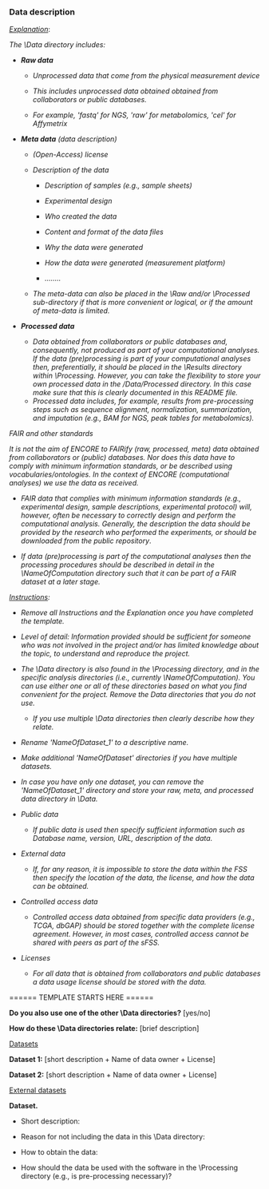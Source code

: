 ### Data description  



<u>*Explanation*</u>:



*The \Data directory includes:*

* ***Raw data***

  * *Unprocessed data that come from the physical measurement device* 

  * *This includes unprocessed data obtained obtained from collaborators or public databases.* 

  * *For example, 'fastq' for NGS, 'raw' for metabolomics, 'cel' for Affymetrix*

    

* ***Meta data** (data description)*

  * *(Open-Access) license*

  * *Description of the data*

    * *Description of samples (e.g., sample sheets)*

    * *Experimental design*

    * *Who created the data*

    * *Content and format of the data files*

    * *Why the data were generated*

    * *How the data were generated (measurement platform)* 

    * *........*

  * *The meta-data can also be placed in the \Raw and/or \Processed sub-directory if that is more convenient or logical, or if the amount of meta-data is limited.*

    

* ***Processed data***

  * *Data obtained from collaborators or public databases and, consequently, not produced as part of your computational analyses. If the data (pre)processing is part of your computational analyses then, preferentially, it should be placed in the \Results directory within \Processing. However, you can take the flexibility to store your own processed data in the /Data/Processed directory. In this case make sure that this is clearly documented in this README file.*  
  * *Processed data includes, for example, results from pre-processing steps such as sequence alignment, normalization, summarization, and imputation (e.g., BAM for NGS, peak tables for metabolomics).* 



*FAIR and other standards*

*It is not the aim of ENCORE to FAIRify (raw, processed, meta) data obtained from collaborators or (public) databases. Nor does this data have to comply with minimum information standards, or be described using vocabularies/ontologies. In the context of ENCORE  (computational analyses) we use the data as received.* 

* *FAIR data that complies with minimum information standards (e.g., experimental design, sample descriptions, experimental protocol) will, however, often be necessary to correctly design and perform the computational analysis.* *Generally, the description the data  should be provided by the research who  performed the experiments, or should be downloaded from the public repository*.

* *If  data (pre)processing is part of the computational analyses then the processing procedures should be described in detail in the \NameOfComputation directory such that it can be part of a FAIR dataset at a later stage.*



*<u>Instructions</u>:* 

* *Remove all Instructions and the Explanation once you have completed the template.*
* *Level of detail: Information provided should be sufficient for someone who was not involved in the project and/or has limited knowledge about the topic,  to understand and reproduce the project.* 



* *The \Data directory is also found in the \Processing directory, and in the specific analysis directories (i.e., currently \NameOfComputation). You can use either one or all of these directories based on what you find convenient for the project. Remove the Data directories that you do not use.* 
  * *If you use multiple \Data directories then clearly describe how they relate.* 

* *Rename 'NameOfDataset_1' to a descriptive name.* 
* *Make additional 'NameOfDataset' directories if you have multiple datasets.*
* *In case you have only one dataset, you can remove the 'NameOfDataset_1' directory and store your raw, meta, and processed data directory in \Data.*



* *Public data*
  * *If public data is used then specify sufficient information such as Database name, version, URL, description of the data.* 

* *External data*
  * *If, for any reason, it is impossible to store the data within the FSS then specify the location of the data, the license, and how the data can be obtained.*

* *Controlled access data*
  * *Controlled access data obtained from specific data providers (e.g., TCGA, dbGAP) should be stored  together with the complete license agreement. However, in most cases, controlled access cannot be shared with peers as part of the sFSS.*

* *Licenses*
  * *For all data that is obtained from collaborators and public databases a data usage license should be stored with the data.*





====== TEMPLATE STARTS HERE ======



**Do you also use one of the other \Data directories?** [yes/no]

**How do these \Data directories relate:** [brief description]



<u>Datasets </u>

**Dataset 1:** [short description + Name of data owner + License]



**Dataset 2:** [short description + Name of data owner + License]



<u>External datasets</u>

**Dataset.**

* Short description:

* Reason for not including the data in this \Data directory:

* How to obtain the data:

* How should the data be used with the software in the \Processing directory (e.g., is pre-processing necessary)?



 





 

